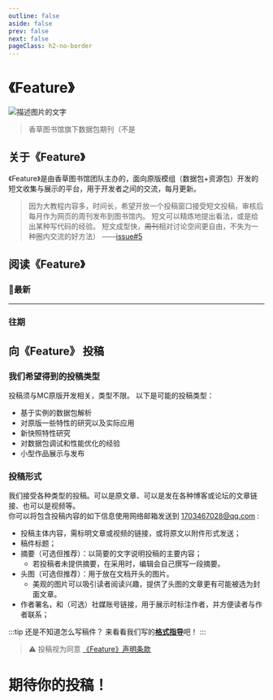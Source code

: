```yaml
---
outline: false
aside: false
prev: false
next: false
pageClass: h2-no-border
---
```


<script setup>
	import ColorLine from '/.vitepress/vue/ColorLine.vue'
  import JournalIndex from '/.vitepress/vue/JournalIndex.vue'
</script>

# 《Feature》
<p class="img_feature">
  <img src="/feature/title.png" alt="描述图片的文字">
</p>

> 香草图书馆旗下数据包期刊（不是

## 关于《Feature》
<ColorLine />
《Feature》是由香草图书馆团队主办的，面向原版模组（数据包+资源包）开发的短文收集与展示的平台，用于开发者之间的交流，每月更新。

> 因为大教程内容多，时间长，希望开放一个投稿窗口接受短文投稿，审核后每月作为网页的周刊发布到图书馆内。
> 短文可以精炼地提出看法，或是给出某种写代码的经验。
> 短文成型快，~~周刊~~相对讨论空间更自由，不失为一种圈内交流的好方法）
> ——[issue#5](https://github.com/CR-019/datapack-index/issues/5)

## 阅读《Feature》
<ColorLine />

### 🌟最新
<JournalIndex
    cover="./cover/202505/202505.png"
    :coverLink="'./index/202505'"
/>

---
### 往期
<JournalIndex
    cover="./cover/202504/202504.png"
    :coverLink="'./index/202504'"
/>

## 向《Feature》 投稿
<ColorLine />

### 我们希望得到的投稿类型

投稿须与MC原版开发相关，类型不限。
以下是可能的投稿类型：
- 基于实例的数据包解析
- 对原版一些特性的研究以及实际应用
- 新快照特性研究
- 对数据包调试和性能优化的经验
- 小型作品展示与发布

### 投稿形式

我们接受各种类型的投稿。可以是原文章、可以是发在各种博客或论坛的文章链接、也可以是视频等。  
你可以将包含投稿内容的如下信息使用网络邮箱发送到 1703467028@qq.com :  
- 投稿主体内容，需标明文章或视频的链接，或将原文以附件形式发送；
- 稿件标题；
- 摘要（可选但推荐）：以简要的文字说明投稿的主要内容；
  - 若投稿者未提供摘要，在采用时，编辑会自己撰写一段摘要。
- 头图（可选但推荐）：用于放在文档开头的图片。
  - 美观的图片可以吸引读者阅读兴趣，提供了头图的文章更有可能被选为封面文章。
- 作者署名，和（可选）社媒账号链接，用于展示时标注作者，并方便读者与作者联系；

:::tip 还是不知道怎么写稿件？
来看看我们写的[**格式指导**](/feature/_格式指导.md)吧！
:::

> ⚠️ 投稿视为同意 [《Feature》声明条款](/feature/_条款.md)

# 期待你的投稿！